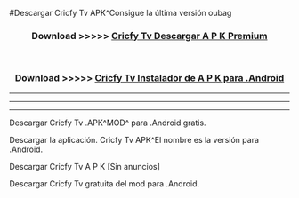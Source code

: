 #Descargar Cricfy Tv  APK^Consigue la última versión oubag



<div align="center">
<h3>Download >>>>> <a href="https://es-sites.web.app/?es= Cricfy Tv ">Cricfy Tv  Descargar A P K Premium</a></h3><br>

<h3>Download >>>>> <a href="https://es-sites.web.app/?es= Cricfy Tv ">Cricfy Tv  Instalador de A P K para .Android</a></h3>
</div>


----------------------------------------------------------

----------------------------------------------------------

----------------------------------------------------------

Descargar Cricfy Tv  .APK^MOD^ para .Android gratis.

Descargar la aplicación. Cricfy Tv  APK^El nombre es la versión para .Android.

Descargar Cricfy Tv  A P K [Sin anuncios]

Descargar Cricfy Tv  gratuita del mod para .Android.